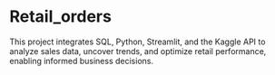 # Retail_orders
This project integrates SQL, Python, Streamlit, and the Kaggle API to analyze sales data, uncover trends, and optimize retail performance, enabling informed business decisions.
